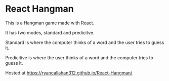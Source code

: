 # React Hangman

This is a Hangman game made with React.

It has two modes, standard and predicitve.

Standard is where the computer thinks of a word and the user tries to guess it.

Predicitive is where the user thinks of a word and the computer tries to guess it.

Hosted at https://ryancallahan312.github.io/React-Hangman/
